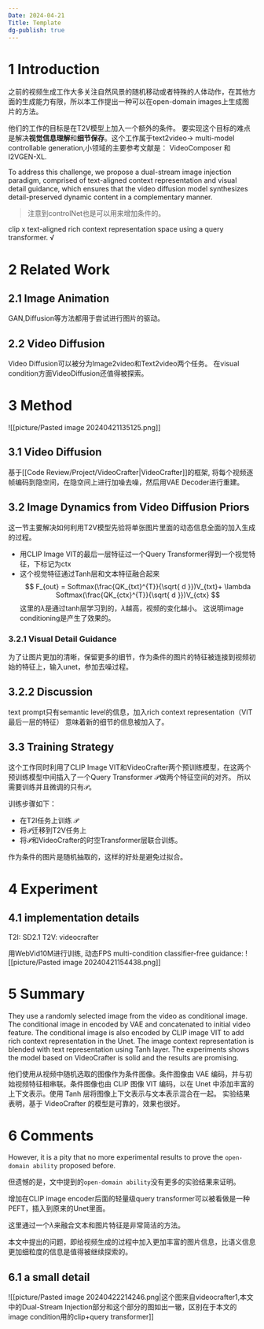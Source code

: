 ```yaml
---
Date: 2024-04-21
Title: Template
dg-publish: true
---
```

# 1 Introduction

之前的视频生成工作大多关注自然风景的随机移动或者特殊的人体动作，在其他方面的生成能力有限，所以本工作提出一种可以在open-domain images上生成图片的方法。 

他们的工作的目标是在T2V模型上加入一个额外的条件。 要实现这个目标的难点是解决**视觉信息理解**和**细节保存**。这个工作属于text2video-> multi-model controllable generation,小领域的主要参考文献是： VideoComposer 和I2VGEN-XL. 

To address this challenge, we propose a dual-stream image injection paradigm, comprised of text-aligned context representation and visual detail guidance, which ensures that the video diffusion model synthesizes detail-preserved dynamic content in a complementary manner. 

> 注意到controlNet也是可以用来增加条件的。 

clip x 
text-aligned rich context representation space using a query transformer. √

# 2 Related Work
## 2.1 Image Animation
GAN,Diffusion等方法都用于尝试进行图片的驱动。 

## 2.2 Video Diffusion
Video Diffusion可以被分为Image2video和Text2video两个任务。 
在visual condition方面VideoDiffusion还值得被探索。
# 3 Method
![[picture/Pasted image 20240421135125.png]]

## 3.1 Video Diffusion 
基于[[Code Review/Project/VideoCrafter|VideoCrafter]]的框架, 将每个视频逐帧编码到隐空间，在隐空间上进行加噪去噪，然后用VAE Decoder进行重建。 

## 3.2 Image Dynamics from Video Diffusion Priors
这一节主要解决如何利用T2V模型先验将单张图片里面的动态信息全面的加入生成的过程。 

- 用CLIP Image VIT的最后一层特征过一个Query Transformer得到一个视觉特征，下标记为ctx
- 这个视觉特征通过Tanh层和文本特征融合起来
$$
F_{out} = Softmax(\frac{QK_{txt}^{T}}{\sqrt{ d }})V_{txt}+ \lambda Softmax(\frac{QK_{ctx}^{T}}{\sqrt{ d }})V_{ctx}
$$
这里的$\lambda$是通过tanh层学习到的，$\lambda$越高，视频的变化越小。 这说明image conditioning是产生了效果的。 

### 3.2.1 Visual Detail Guidance
为了让图片更加的清晰，保留更多的细节，作为条件的图片的特征被连接到视频初始的特征上，输入unet，参加去噪过程。 

## 3.2.2 Discussion
text prompt只有semantic level的信息，加入rich context representation（VIT 最后一层的特征） 意味着新的细节的信息被加入了。 

## 3.3 Training Strategy
这个工作同时利用了CLIP Image VIT和VideoCrafter两个预训练模型，在这两个预训练模型中间插入了一个Query Transformer $\mathcal{P}$做两个特征空间的对齐。 所以需要训练并且微调的只有$\mathcal{P}$。 

训练步骤如下：
- 在T2I任务上训练 $\mathcal{P}$
- 将$\mathcal{P}$迁移到T2V任务上
- 将$\mathcal{P}$和VideoCrafter的时空Transformer层联合训练。 

作为条件的图片是随机抽取的，这样的好处是避免过拟合。 

# 4 Experiment
## 4.1 implementation details
T2I: SD2.1
T2V: videocrafter

用WebVid10M进行训练, 动态FPS
multi-condition classifier-free guidance:
![[picture/Pasted image 20240421154438.png]]
# 5 Summary
They use a randomly selected image from the video as conditional image. The conditional image in encoded by VAE and concatenated to initial video feature. The conditional image is also encoded by CLIP image VIT to add rich context representation in the Unet. The image context representation is blended with text representation using Tanh layer.  The experiments shows the model based on VideoCrafter is solid and the results are promising. 

他们使用从视频中随机选取的图像作为条件图像。条件图像由 VAE 编码，并与初始视频特征相串联。条件图像也由 CLIP 图像 VIT 编码，以在 Unet 中添加丰富的上下文表示。使用 Tanh 层将图像上下文表示与文本表示混合在一起。 实验结果表明，基于 VideoCrafter 的模型是可靠的，效果也很好。
# 6 Comments
However, it is a pity that no more experimental results to prove the `open-domain ability` proposed before. 

但遗憾的是，文中提到的`open-domain ability`没有更多的实验结果来证明。

增加在CLIP image encoder后面的轻量级query transformer可以被看做是一种PEFT，插入到原来的Unet里面。 

这里通过一个$\lambda$来融合文本和图片特征是非常简洁的方法。 

本文中提出的问题，即给视频生成的过程中加入更加丰富的图片信息，比语义信息更加细粒度的信息是值得被继续探索的。 


## 6.1 a small detail
![[picture/Pasted image 20240422214246.png|这个图来自videocrafter1,本文中的Dual-Stream Injection部分和这个部分的图如出一辙，区别在于本文的image condition用的clip+query transformer]]

